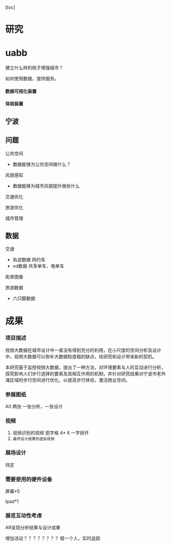 [toc]

# 研究



# uabb

建立什么样的梳子增强城市？

如何使用数据，提供服务。

#### 数据可视化装置

#### 体验装置



## 宁波

## 问题

公共空间

- 数据能够为公共空间做什么？

风貌感知

* 数据能够为城市风貌提升做些什么

交通优化

旅游优化

城市管理



## 数据

交通

- 轨迹数据 网约车
- od数据 共享单车、电单车

街景图像

旅游数据

- 六只脚数据



# 成果

### 项目描述

视频大数据在城市设计中一直没有得到充分的利用，在小尺度的空间分析及设计中，视频大数据可以弥补大数据粒度粗的缺点，给研究和设计带来新的契机。

本研究基于监控视频大数据，提出了一种方法，对环境要素与人的互动进行分析，探究影响人们步行选择的要素及其相互作用的机制，并针对研究结果对宁波市老外滩区域的步行空间进行优化，以提高步行体验，激活商业空间。

### 参展图纸

A0 两张 一张分析，一张设计

### 视频

1. 视频识别的视频  田字格 4* 6 一字排开
2. `最终设计成果的虚拟视频` 

### 展场设计

待定

### 需要使用的硬件设备

屏幕*5

Ipad*1

### 展览互动性考虑

AR呈现分析结果与设计成果

增加活动？？？？？？？？         框一个人，实时追踪

